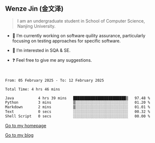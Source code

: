 ## Wenze Jin (金文泽)

> I am an undergraduate student in School of Computer Science, Nanjing University.

- 🔭 I’m currently working on software quility assurance, particularly focusing on testing approaches for specific software.
  
- 🌱 I’m interested in SQA & SE.
  
- ❓ Feel free to give me any suggestions.  

<br>  

<!--START_SECTION:waka-->

```txt
From: 05 February 2025 - To: 12 February 2025

Total Time: 4 hrs 46 mins

Java           4 hrs 39 mins   ████████████████████████▒   97.48 %
Python         3 mins          ▒░░░░░░░░░░░░░░░░░░░░░░░░   01.20 %
Markdown       2 mins          ▒░░░░░░░░░░░░░░░░░░░░░░░░   01.01 %
Text           0 secs          ░░░░░░░░░░░░░░░░░░░░░░░░░   00.32 %
Shell Script   0 secs          ░░░░░░░░░░░░░░░░░░░░░░░░░   00.00 %
```

<!--END_SECTION:waka-->

[Go to my homepage](https://wenzejin.github.io)

[Go to my blog](https://wenzejin.notion.site/Wenze-Jin-s-Blog-1635e9fa7b6d80b3adcedfacc74aa717?pvs=4)
